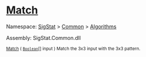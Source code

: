 # [Match](./PatternMatching3x3-100664165.md)

Namespace: [SigStat]() > [Common](./../../README.md) > [Algorithms](./../README.md)

Assembly: SigStat.Common.dll

<sub>[Match](./PatternMatching3x3-100664165.md) ( [`Boolean`](https://docs.microsoft.com/en-us/dotnet/api/System.Boolean)[] input )         Match the 3x3 input with the 3x3 pattern.</sub>

